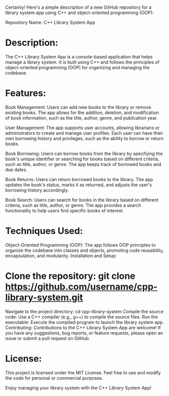 Certainly! Here's a simple description of a new GitHub repository for a library system app using C++ and object-oriented programming (OOP):

Repository Name: C++ Library System App

# Description:
The C++ Library System App is a console-based application that helps manage a library system. It is built using C++ and follows the principles of object-oriented programming (OOP) for organizing and managing the codebase.

# Features:

Book Management: Users can add new books to the library or remove existing books. The app allows for the addition, deletion, and modification of book information, such as the title, author, genre, and publication year.

User Management: The app supports user accounts, allowing librarians or administrators to create and manage user profiles. Each user can have their own borrowing history and privileges, such as the ability to borrow or return books.

Book Borrowing: Users can borrow books from the library by specifying the book's unique identifier or searching for books based on different criteria, such as title, author, or genre. The app keeps track of borrowed books and due dates.

Book Returns: Users can return borrowed books to the library. The app updates the book's status, marks it as returned, and adjusts the user's borrowing history accordingly.

Book Search: Users can search for books in the library based on different criteria, such as title, author, or genre. The app provides a search functionality to help users find specific books of interest.

# Techniques Used:

Object-Oriented Programming (OOP): The app follows OOP principles to organize the codebase into classes and objects, promoting code reusability, encapsulation, and modularity.
Installation and Setup:

# Clone the repository: git clone https://github.com/username/cpp-library-system.git
Navigate to the project directory: cd cpp-library-system
Compile the source code: Use a C++ compiler (e.g., g++) to compile the source files.
Run the executable: Execute the compiled program to launch the library system app.
Contributing:
Contributions to the C++ Library System App are welcome! If you have any suggestions, bug reports, or feature requests, please open an issue or submit a pull request on GitHub.

# License:
This project is licensed under the MIT License. Feel free to use and modify the code for personal or commercial purposes.

Enjoy managing your library system with the C++ Library System App!
